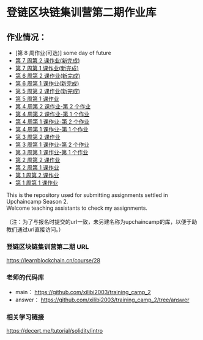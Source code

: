# 登链区块链集训营第二期作业库
## 作业情况：<br>
- [第 8 周作业(可选)]    some day of future
- [第 7 周第 2 课作业(新完成)](./w7-2/README.md)
- [第 7 周第 1 课作业(新完成)](./w7-1/README.md)
- [第 6 周第 2 课作业(新完成)](./w6-2/README.md)
- [第 6 周第 1 课作业(新完成)](./w6-1/README.md)
- [第 5 周第 2 课作业(新完成)](./w5-2/README.md)
- [第 5 周第 1 课作业](./w5-1/README.md)
- [第 4 周第 2 课作业-第 2 个作业](./w4-2-2/README.md)
- [第 4 周第 2 课作业-第 1 个作业](./w4-2-1/README.md)
- [第 4 周第 1 课作业-第 2 个作业](./w4-1-2/README.md)
- [第 4 周第 1 课作业-第 1 个作业](./w4-1-1/README.md)
- [第 3 周第 2 课作业](./w3-2/README.md)
- [第 3 周第 1 课作业-第 2 个作业](./w3-1-2/README.md)
- [第 3 周第 1 课作业-第 1 个作业](./w3-1-1/README.md)
- [第 2 周第 2 课作业](./w2-2/README.md)
- [第 2 周第 1 课作业](./w2-1/README.md)
- [第 1 周第 2 课作业](./w1-2/README.md)
- [第 1 周第 1 课作业](./w1-1/README.md)

This is the repository used for submitting assignments settled in Upchaincamp Season 2.<br> 
Welcome teaching assistants to check my assignments. <br><br>
（注：为了与报名时提交的url一致，未另建名称为upchaincamp的库，以便于助教们通过url直接访问。）

### 登链区块链集训营第二期 URL
https://learnblockchain.cn/course/28

### 老师的代码库
- main： https://github.com/xilibi2003/training_camp_2
- answer： https://github.com/xilibi2003/training_camp_2/tree/answer

### 相关学习链接
https://decert.me/tutorial/solidity/intro
